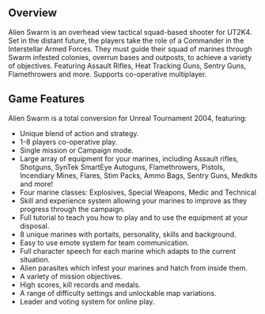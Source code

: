 ## Overview

Alien Swarm is an overhead view tactical squad-based shooter for UT2K4. Set in the distant future, the players take the role of a
Commander in the Interstellar Armed Forces. They must guide their squad of marines through Swarm infested colonies, overrun bases and
outposts, to achieve a variety of objectives. Featuring Assault Rifles, Heat Tracking Guns, Sentry Guns, Flamethrowers and more. Supports
co-operative multiplayer.

## Game Features

Alien Swarm is a total conversion for Unreal Tournament 2004, featuring:

- Unique blend of action and strategy.
- 1-8 players co-operative play.
- Single mission or Campaign mode.
- Large array of equipment for your marines, including Assault rifles, Shotguns, SynTek SmartEye Autoguns, Flamethrowers, Pistols, Incendiary Mines, Flares, Stim Packs, Ammo Bags, Sentry Guns, Medkits and more!
- Four marine classes: Explosives, Special Weapons, Medic and Technical
- Skill and experience system allowing your marines to improve as they progress through the campaign.
- Full tutorial to teach you how to play and to use the equipment at your disposal.
- 8 unique marines with portaits, personality, skills and background.
- Easy to use emote system for team communication.
- Full character speech for each marine which adapts to the current situation.
- Alien parasites which infest your marines and hatch from inside them.
- A variety of mission objectives.
- High scores, kill records and medals.
- A range of difficulty settings and unlockable map variations.
- Leader and voting system for online play.
